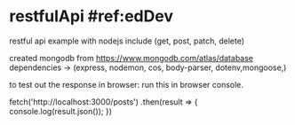 # restfulApi #ref:edDev
restful api example with nodejs 
include (get, post, patch, delete)

created mongodb from https://www.mongodb.com/atlas/database
dependencies -> (express, nodemon, cos, body-parser, dotenv,mongoose,)

to test out the response in browser: run this in browser console.

fetch('http://localhost:3000/posts')
.then(result => {
  console.log(result.json());
})



